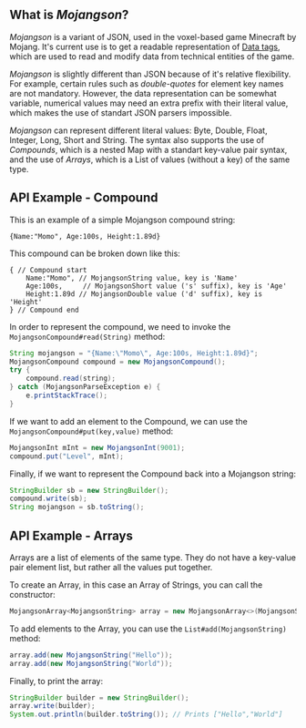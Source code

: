 
What is *Mojangson*?
-------
*Mojangson* is a variant of JSON, used in the voxel-based game Minecraft by Mojang. It's current use is to get a readable representation of [Data tags](http://minecraft.gamepedia.com/Commands#Data_tags), which are used to read and modify data from technical entities of the game. 

*Mojangson* is slightly different than JSON because of it's relative flexibility. For example, certain rules such as *double-quotes* for element key names are not mandatory. However, the data representation can be somewhat variable, numerical values may need an extra prefix with their literal value, which makes the use of standart JSON parsers impossible.

*Mojangson* can represent different literal values: Byte, Double, Float, Integer, Long, Short and String. The syntax also supports the use of *Compounds*, which is a nested Map with a standart key-value pair syntax, and the use of *Arrays*, which is a List of values (without a key) of the same type.

API Example - Compound
-------
This is an example of a simple Mojangson compound string:

    {Name:"Momo", Age:100s, Height:1.89d}

This compound can be broken down like this:

    { // Compound start
        Name:"Momo", // MojangsonString value, key is 'Name'
        Age:100s,     // MojangsonShort value ('s' suffix), key is 'Age'
        Height:1.89d // MojangsonDouble value ('d' suffix), key is 'Height'
    } // Compound end

In order to represent the compound, we need to invoke the `MojangsonCompound#read(String)` method:

```java
String mojangson = "{Name:\"Momo\", Age:100s, Height:1.89d}";
MojangsonCompound compound = new MojangsonCompound();
try {
    compound.read(string);
} catch (MojangsonParseException e) {
    e.printStackTrace();
}
```

If we want to add an element to the Compound, we can use the `MojangsonCompound#put(key,value)` method:

```java
MojangsonInt mInt = new MojangsonInt(9001);
compound.put("Level", mInt);
```

Finally, if we want to represent the Compound back into a Mojangson string:

```java
StringBuilder sb = new StringBuilder();
compound.write(sb);
String mojangson = sb.toString();
```

API Example - Arrays
------------

Arrays are a list of elements of the same type. They do not have a key-value pair element list, but rather all the values put together.

To create an Array, in this case an Array of Strings, you can call the constructor:

```java
MojangsonArray<MojangsonString> array = new MojangsonArray<>(MojangsonString.class);
```

To add elements to the Array, you can use the `List#add(MojangsonString)` method:

```java
array.add(new MojangsonString("Hello"));
array.add(new MojangsonString("World"));
```

Finally, to print the array:

```java
StringBuilder builder = new StringBuilder();
array.write(builder);
System.out.println(builder.toString()); // Prints ["Hello","World"]
```